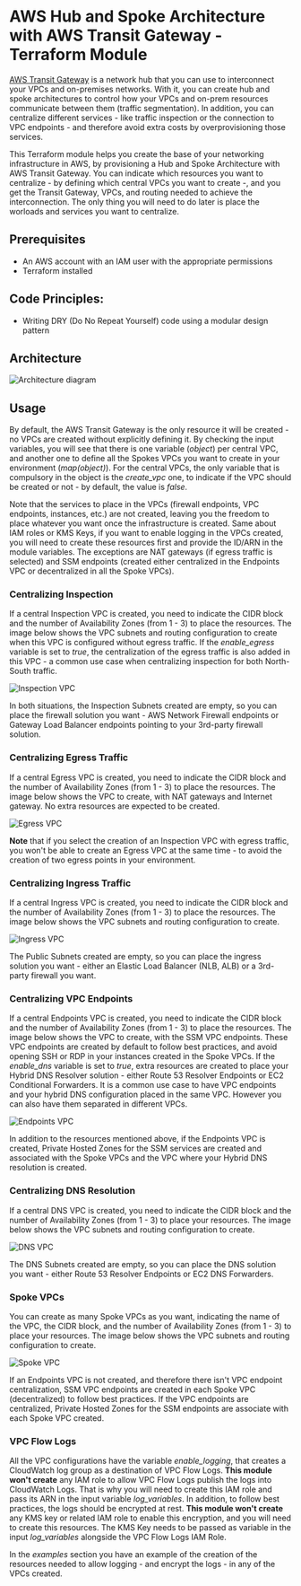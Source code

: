 # AWS Hub and Spoke Architecture with AWS Transit Gateway - Terraform Module

[AWS Transit Gateway](https://docs.aws.amazon.com/vpc/latest/tgw/what-is-transit-gateway.html) is a network hub that you can use to interconnect your VPCs and on-premises networks. With it, you can create hub and spoke architectures to control how your VPCs and on-prem resources communicate between them (traffic segmentation). In addition, you can centralize different services - like traffic inspection or the connection to VPC endpoints - and therefore avoid extra costs by overprovisioning those services.

This Terraform module helps you create the base of your networking infrastructure in AWS, by provisioning a Hub and Spoke Architecture with AWS Transit Gateway. You can indicate which resources you want to centralize - by defining which central VPCs you want to create -, and you get the Transit Gateway, VPCs, and routing needed to achieve the interconnection. The only thing you will need to do later is place the worloads and services you want to centralize.

## Prerequisites

- An AWS account with an IAM user with the appropriate permissions
- Terraform installed

## Code Principles:

- Writing DRY (Do No Repeat Yourself) code using a modular design pattern

## Architecture

![Architecture diagram](./images/architecture_diagram.png)

## Usage

By default, the AWS Transit Gateway is the only resource it will be created - no VPCs are created without explicitly defining it. By checking the input variables, you will see that there is one variable (*object*) per central VPC, and another one to define all the Spokes VPCs you want to create in your environment (*map(object)*). For the central VPCs, the only variable that is compulsory in the object is the *create_vpc* one, to indicate if the VPC should be created or not - by default, the value is *false*.

Note that the services to place in the VPCs (firewall endpoints, VPC endpoints, instances, etc.) are not created, leaving you the freedom to place whatever you want once the infrastructure is created. Same about IAM roles or KMS Keys, if you want to enable logging in the VPCs created, you will need to create these resources first and provide the ID/ARN in the module variables. The exceptions are NAT gateways (if egress traffic is selected) and SSM endpoints (created either centralized in the Endpoints VPC or decentralized in all the Spoke VPCs).

### Centralizing Inspection

If a central Inspection VPC is created, you need to indicate the CIDR block and the number of Availability Zones (from 1 - 3) to place the resources. The image below shows the VPC subnets and routing configuration to create when this VPC is configured without egress traffic. If the *enable_egress* variable is set to *true*, the centralization of the egress traffic is also added in this VPC - a common use case when centralizing inspection for both North-South traffic.

![Inspection VPC](./images/inspection_vpc.png)

In both situations, the Inspection Subnets created are empty, so you can place the firewall solution you want - AWS Network Firewall endpoints or Gateway Load Balancer endpoints pointing to your 3rd-party firewall solution.

### Centralizing Egress Traffic

If a central Egress VPC is created, you need to indicate the CIDR block and the number of Availability Zones (from 1 - 3) to place the resources. The image below shows the VPC to create, with NAT gateways and Internet gateway. No extra resources are expected to be created.

![Egress VPC](./images/egress_vpc.png)

**Note** that if you select the creation of an Inspection VPC with egress traffic, you won't be able to create an Egress VPC at the same time - to avoid the creation of two egress points in your environment.

### Centralizing Ingress Traffic

If a central Ingress VPC is created, you need to indicate the CIDR block and the number of Availability Zones (from 1 - 3) to place the resources. The image below shows the VPC subnets and routing configuration to create.

![Ingress VPC](./images/ingress_vpc.png)

The Public Subnets created are empty, so you can place the ingress solution you want - either an Elastic Load Balancer (NLB, ALB) or a 3rd-party firewall you want.

### Centralizing VPC Endpoints

If a central Endpoints VPC is created, you need to indicate the CIDR block and the number of Availability Zones (from 1 - 3) to place the resources. The image below shows the VPC to create, with the SSM VPC endpoints. These VPC endpoints are created by default to follow best practices, and avoid opening SSH or RDP in your instances created in the Spoke VPCs. If the *enable_dns* variable is set to *true*, extra resources are created to place your Hybrid DNS Resolver solution - either Route 53 Resolver Endpoints or EC2 Conditional Forwarders. It is a common use case to have VPC endpoints and your hybrid DNS configuration placed in the same VPC. However you can also have them separated in different VPCs.

![Endpoints VPC](./images/endpoints_vpc.png)

In addition to the resources mentioned above, if the Endpoints VPC is created, Private Hosted Zones for the SSM services are created and associated with the Spoke VPCs and the VPC where your Hybrid DNS resolution is created.

### Centralizing DNS Resolution

If a central DNS VPC is created, you need to indicate the CIDR block and the number of Availability Zones (from 1 - 3) to place your resources. The image below shows the VPC subnets and routing configuration to create.

![DNS VPC](./images/dns_vpc.png)

The DNS Subnets created are empty, so you can place the DNS solution you want - either Route 53 Resolver Endpoints or EC2 DNS Forwarders.

### Spoke VPCs

You can create as many Spoke VPCs as you want, indicating the name of the VPC, the CIDR block, and the number of Availability Zones (from 1 - 3) to place your resources. The image below shows the VPC subnets and routing configuration to create.

![Spoke VPC](./images/spoke_vpc.png)

If an Endpoints VPC is not created, and therefore there isn't VPC endpoint centralization, SSM VPC endpoints are created in each Spoke VPC (decentralized) to follow best practices. If the VPC endpoints are centralized, Private Hosted Zones for the SSM endpoints are associate with each Spoke VPC created.

### VPC Flow Logs

All the VPC configurations have the variable *enable_logging*, that creates a CloudWatch log group as a destination of VPC Flow Logs. **This module won't create** any IAM role to allow VPC Flow Logs publish the logs into CloudWatch Logs. That is why you will need to create this IAM role and pass its ARN in the input variable *log_variables*. In addition, to follow best practices, the logs should be encrypted at rest. **This module won't create** any KMS key or related IAM role to enable this encryption, and you will need to create this resources. The KMS Key needs to be passed as variable in the input *log_variables* alongside the VPC Flow Logs IAM Role.

In the *examples* section you have an example of the creation of the resources needed to allow logging - and encrypt the logs - in any of the VPCs created.
